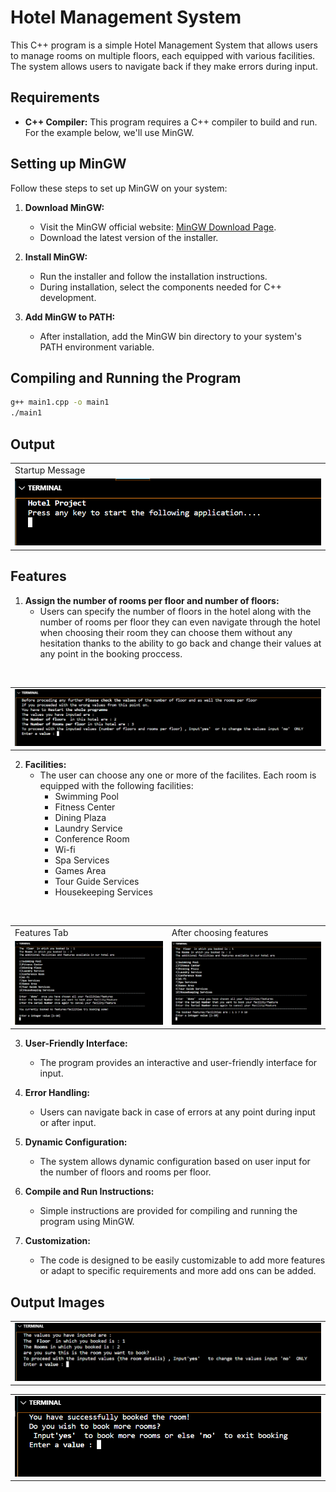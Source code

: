 # Hotel Management System

This C++ program is a simple Hotel Management System that allows users to manage rooms on multiple floors, each equipped with various facilities. The system allows users to navigate back if they make errors during input.

## Requirements

- **C++ Compiler:** This program requires a C++ compiler to build and run. For the example below, we'll use MinGW.

## Setting up MinGW

Follow these steps to set up MinGW on your system:

1. **Download MinGW:**
   - Visit the MinGW official website: [MinGW Download Page](https://mingw-w64.org/doku.php).
   - Download the latest version of the installer.

2. **Install MinGW:**
   - Run the installer and follow the installation instructions.
   - During installation, select the components needed for C++ development.

3. **Add MinGW to PATH:**
   - After installation, add the MinGW bin directory to your system's PATH environment variable.
   
## Compiling and Running the Program

```bash
g++ main1.cpp -o main1
./main1
```
## Output
   <table>
         <tr>
      <td>
         Startup Message
      </td>
   </tr>
    <tr>
        <td><img src="https://github.com/chaitanya566/Hotel-Management-system/blob/main/images/start.png" alt="Launch_image"></td>
    </tr>
</table>

## Features

1. **Assign the number of rooms per floor and number of floors:**
   - Users can specify the number of floors in the hotel along with the number of rooms per floor they can even navigate through the hotel when choosing their room they can choose them without any hesitation thanks to the ability to go back and change their values at any point in the booking proccess.
<br>
   <table>
    <tr>
        <td><img src="https://github.com/chaitanya566/Hotel-Management-system/blob/main/images/Create_hotel.png" alt="Hotel Details"></td>
    </tr>
</table>

2. **Facilities:**
   - The user can choose any one or more of the facilites. Each room is equipped with the following facilities:
      - Swimming Pool
      - Fitness Center
      - Dining Plaza
      - Laundry Service
      - Conference Room
      - Wi-fi
      - Spa Services
      - Games Area
      - Tour Guide Services
      - Housekeeping Services
<br>
   <table>
   <tr>
      <td>
         Features Tab
      </td>
      <td>
         After choosing features
      </td>
   </tr>
    <tr>
        <td><img src="https://github.com/chaitanya566/Hotel-Management-system/blob/main/images/Room_features.png" alt="features message"></td>
        <td><img src="https://github.com/chaitanya566/Hotel-Management-system/blob/main/images/Final_Room_features.png" alt="Final features message"></td>
    </tr>
</table>


3. **User-Friendly Interface:**
   - The program provides an interactive and user-friendly interface for input.

4. **Error Handling:**
   - Users can navigate back in case of errors at any point during input or after input.

5. **Dynamic Configuration:**
   - The system allows dynamic configuration based on user input for the number of floors and rooms per floor.

6. **Compile and Run Instructions:**
   - Simple instructions are provided for compiling and running the program using MinGW.

7. **Customization:**
   - The code is designed to be easily customizable to add more features or adapt to specific requirements and more add ons can be added.
## Output Images
   <table>
    <tr>
        <td><img src="https://github.com/chaitanya566/Hotel-Management-system/blob/main/images/Final_booking.png" alt="Hotel Details"></td>
    </tr>
</table>
   <table>
    <tr>
        <td><img src="https://github.com/chaitanya566/Hotel-Management-system/blob/main/images/Booking_done.png" alt="Hotel Details"></td>
    </tr>
</table>
